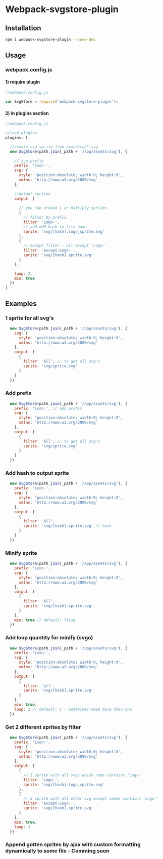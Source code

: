 # Webpack-svgstore-plugin

## Installation
```bash
npm i webpack-svgstore-plugin --save-dev
```
## Usage
### webpack.config.js
#### 1) require plugin
```javascript
//webpack.config.js

var SvgStore = require('webpack-svgstore-plugin');
```
#### 2) in plugins section
```javascript
//webpack.config.js

//load plugins
plugins: [

  //create svg sprite from /path/to/*.svg
  new SvgStore(path.join(_path + '/app/assets/svg'), {
  
    // svg prefix
    prefix: 'icon-',
    svg: {
      style: 'position:absolute; width:0; height:0',
      xmlns: 'http://www.w3.org/2000/svg'
    },
    
    //output section
    output: [
    
      // you can create 1 or multiply sprites
      {
        // filter by prefix
        filter: 'Logo-',
        // add md5 hash to file name
        sprite: 'svg/[hash].logo_sprite.svg'
      },
      {
        // except filter - all except 'Logo-'
        filter: 'except-Logo-',
        sprite: 'svg/[hash].sprite.svg'
      }
    ],

    loop: 2,
    min: true
  })
]
```
## Examples
### 1 sprite for all svg's
```javascript
  new SvgStore(path.join(_path + '/app/assets/svg'), {
    svg: {
      style: 'position:absolute; width:0; height:0',
      xmlns: 'http://www.w3.org/2000/svg'
    },
    output: [
      {
        filter: 'all', // to get all svg's
        sprite: 'svg/sprite.svg'
      }
    ]
  })
```
### Add prefix
```javascript
  new SvgStore(path.join(_path + '/app/assets/svg'), {
    prefix: 'icon-', // add prefix
    svg: {
      style: 'position:absolute; width:0; height:0',
      xmlns: 'http://www.w3.org/2000/svg'
    },
    output: [
      {
        filter: 'all', // to get all svg's
        sprite: 'svg/sprite.svg'
      }
    ]
  })
```
### Add hash to output sprite
```javascript
  new SvgStore(path.join(_path + '/app/assets/svg'), {
    prefix: 'icon-',
    svg: {
      style: 'position:absolute; width:0; height:0',
      xmlns: 'http://www.w3.org/2000/svg'
    },
    output: [
      {
        filter: 'all',
        sprite: 'svg/[hash].sprite.svg' // hash
      }
    ]
  })
```
### Minify sprite
```javascript
  new SvgStore(path.join(_path + '/app/assets/svg'), {
    prefix: 'icon-',
    svg: {
      style: 'position:absolute; width:0; height:0',
      xmlns: 'http://www.w3.org/2000/svg'
    },
    output: [
      {
        filter: 'all',
        sprite: 'svg/[hash].sprite.svg'
      }
    ],
    min: true // default: false
  })
```
### Add loop quantity for minify (svgo)
```javascript
  new SvgStore(path.join(_path + '/app/assets/svg'), {
    prefix: 'icon-',
    svg: {
      style: 'position:absolute; width:0; height:0',
      xmlns: 'http://www.w3.org/2000/svg'
    },
    output: [
      {
        filter: 'all',
        sprite: 'svg/[hash].sprite.svg'
      }
    ],
    min: true,
    loop: 2 // default: 1 - sometimes need more than one
  })
```
### Get 2 different sprites by filter
```javascript
  new SvgStore(path.join(_path + '/app/assets/svg'), {
    prefix: 'icon-',
    svg: {
      style: 'position:absolute; width:0; height:0',
      xmlns: 'http://www.w3.org/2000/svg'
    },
    output: [
      {
        // 1 sprite with all svgs which name contains 'Logo-' 
        filter: 'Logo-',
        sprite: 'svg/[hash].logo_sprite.svg'
      },
      {
        // 2 sprite with all other svg except names contains 'Logo-'
        filter: 'except-Logo-',
        sprite: 'svg/[hash].sprite.svg'
      }
    ],
    min: true,
    loop: 2
  })
```
### Append gotten sprites by ajax with custom formatting dynamically to some file - Comming soon
#
#